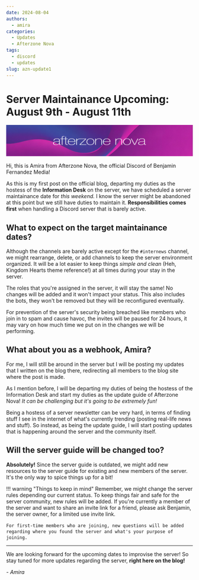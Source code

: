 ```yaml
---
date: 2024-08-04
authors:
  - amira
categories:
  - Updates
  - Afterzone Nova
tags:
  - discord
  - updates
slug: azn-update1
---
```


# Server Maintainance Upcoming: August 9th - August 11th

![Afterzone Nova](../assets/images/afterzonenova_logo.png)

Hi, this is Amira from Afterzone Nova, the official Discord of Benjamin Fernandez Media!

As this is my first post on the official blog, departing my duties as the hostess of the **Information Desk** on the server, we have scheduled a server maintainance date for *this weekend.* I know the server might be abandoned at this point but we still have duties to maintain it. **Responsibilities comes first** when handling a Discord server that is barely active.

## What to expect on the target maintainance dates?
Although the channels are barely active except for the `#internews` channel, we might rearrange, delete, or add channels to keep the server environment organized. It will be a lot easier to keep things *simple and clean* (Heh, Kingdom Hearts theme reference!) at all times during your stay in the server.

The roles that you're assigned in the server, it will stay the same! No changes will be added and it won't impact your status. This also includes the bots, they won't be removed but they will be reconfigured eventually.

For prevention of the server's security being breached like members who join in to spam and cause havoc, the invites will be paused for 24 hours, it may vary on how much time we put on in the changes we will be performing.

<!-- more -->

## What about you as a webhook, Amira?
For me, I will still be around in the server but I will be posting my updates that I written on the blog there, redirecting all members to the blog site where the post is made.

As I mention before, I will be departing my duties of being the hostess of the Information Desk and start my duties as the update guide of Afterzone Nova! *It can be challenging but it's going to be extremely fun!*

Being a hostess of a server newsletter can be very hard, in terms of finding stuff I see in the internet of what's currently trending (posting real-life news and stuff). So instead, as being the update guide, I will start posting updates that is happening around the server and the community itself.

## Will the server guide will be changed too?
**Absolutely!** Since the server guide is outdated, we might add new resources to the server guide for existing and new members of the server. It's the only way to spice things up for a bit!

!!! warning "Things to keep in mind"
    Remember, we might change the server rules depending our current status. To keep things fair and safe for the server community, new rules will be added. If you're currently a member of the server and want to share an invite link for a friend, please ask Benjamin, the server owner, for a limited use invite link.

    For first-time members who are joining, new questions will be added regarding where you found the server and what's your purpose of joining.

---

We are looking forward for the upcoming dates to improvise the server! So stay tuned for more updates regarding the server, **right here on the blog!**

*- Amira*
